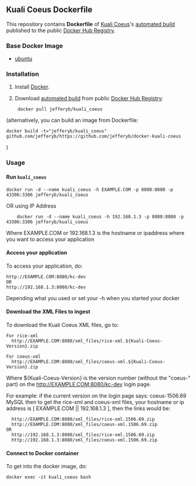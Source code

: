 ## Kuali Coeus Dockerfile

This repository contains **Dockerfile** of [Kuali Coeus](https://github.com/kuali/kc)'s [automated build](https://registry.hub.docker.com/u/jefferyb/kuali_coeus/) published to the public [Docker Hub Registry](https://registry.hub.docker.com/).

### Base Docker Image

* [ubuntu](https://registry.hub.docker.com/_/ubuntu)

### Installation

1. Install [Docker](https://www.docker.com/).

2. Download [automated build](https://registry.hub.docker.com/u/jefferyb/kuali_coeus/) from public [Docker Hub Registry](https://registry.hub.docker.com/): 

		docker pull jefferyb/kuali_coeus

(alternatively, you can build an image from Dockerfile: 

	docker build -t="jefferyb/kuali_coeus" github.com/jefferyb/https://github.com/jefferyb/docker-kuali-coeus 

)


### Usage

#### Run `kuali_coeus`

    docker run -d --name kuali_coeus -h EXAMPLE.COM -p 8080:8080 -p 43306:3306 jefferyb/kuali_coeus

OR using IP Address

		docker run -d --name kuali_coeus -h 192.168.1.3 -p 8080:8080 -p 43306:3306 jefferyb/kuali_coeus

Where EXAMPLE.COM or 192.168.1.3 is the hostname or ipaddress where you want to access your application

#### Access your application

To access your application, do:

    http://EXAMPLE.COM:8080/kc-dev
	OR 
    http://192.168.1.3:8080/kc-dev

Depending what you used or set your -h when you started your docker

#### Download the XML Files to ingest

To download the Kuali Coeus XML files, go to:

    For rice-xml
      http://EXAMPLE.COM:8080/xml_files/rice-xml.${Kuali-Coeus-Version}.zip

    For coeus-xml
      http://EXAMPLE.COM:8080/xml_files/coeus-xml.${Kuali-Coeus-Version}.zip

Where ${Kuali-Coeus-Version} is the version number (without the "coeus-" part) on the http://EXAMPLE.COM:8080/kc-dev login page.

For example:
if the current version on the login page says: coeus-1506.69 MySQL
then to get the rice-xml and coeus-xml files, your hostname or ip address is [ EXAMPLE.COM || 192.168.1.3 ], then the links would be:

      http://EXAMPLE.COM:8080/xml_files/rice-xml.1506.69.zip
      http://EXAMPLE.COM:8080/xml_files/coeus-xml.1506.69.zip
	OR 
      http://192.168.1.3:8080/xml_files/rice-xml.1506.69.zip
      http://192.168.1.3:8080/xml_files/coeus-xml.1506.69.zip


#### Connect to Docker container

To get into the docker image, do:

    docker exec -it kuali_coeus bash

